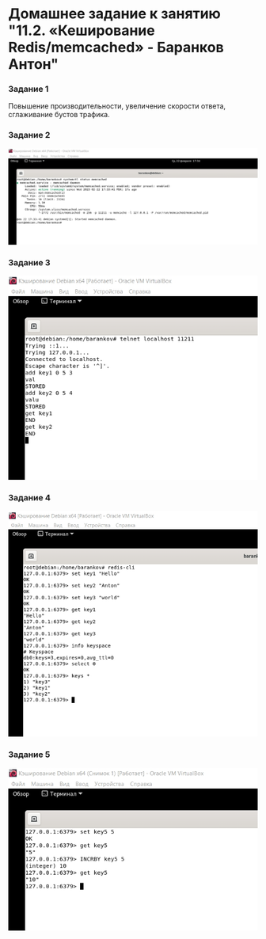 # Домашнее задание к занятию "11.2. «Кеширование Redis/memcached» - Баранков Антон"

### Задание 1
Повышение производительности, увеличение скорости ответа, сглаживание бустов трафика.  

### Задание 2

![Скриншот](img/1.jpg)

### Задание 3

![Скриншот](img/2.jpg)

### Задание 4

![Скриншот](img/4.jpg)

### Задание 5

![Скриншот](img/5.jpg)
